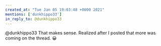 ```yaml
---
created_at: "Tue Jan 05 19:03:48 +0000 2021"
mentions: ['dunkhippo33']
in_reply_to: @dunkhippo33
---
```


@dunkhippo33 That makes sense. Realized after I posted that more was coming on the thread. 😀